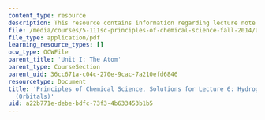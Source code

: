 ```yaml
---
content_type: resource
description: This resource contains information regarding lecture note 6 solutions.
file: /media/courses/5-111sc-principles-of-chemical-science-fall-2014/a22b771edebebdfc73f34b633453b1b5_MIT5_111F14_Lec06Soln.pdf
file_type: application/pdf
learning_resource_types: []
ocw_type: OCWFile
parent_title: 'Unit I: The Atom'
parent_type: CourseSection
parent_uid: 36cc671a-c04c-270e-9cac-7a210efd6846
resourcetype: Document
title: 'Principles of Chemical Science, Solutions for Lecture 6: Hydrogen Atom Wavefunctions
  (Orbitals)'
uid: a22b771e-debe-bdfc-73f3-4b633453b1b5
---
```

